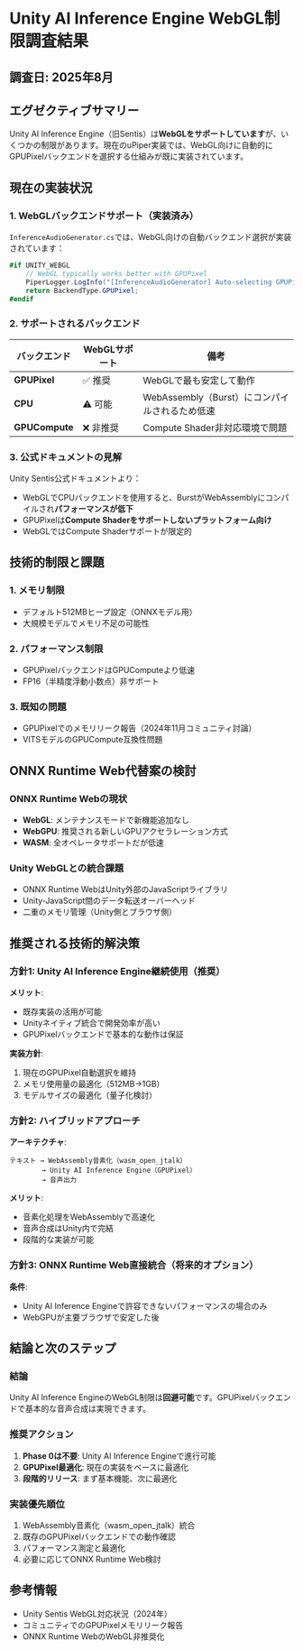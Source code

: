 # Unity AI Inference Engine WebGL制限調査結果

## 調査日: 2025年8月

## エグゼクティブサマリー

Unity AI Inference Engine（旧Sentis）は**WebGLをサポートしています**が、いくつかの制限があります。現在のuPiper実装では、WebGL向けに自動的にGPUPixelバックエンドを選択する仕組みが既に実装されています。

## 現在の実装状況

### 1. WebGLバックエンドサポート（実装済み）

`InferenceAudioGenerator.cs`では、WebGL向けの自動バックエンド選択が実装されています：

```csharp
#if UNITY_WEBGL
    // WebGL typically works better with GPUPixel
    PiperLogger.LogInfo("[InferenceAudioGenerator] Auto-selecting GPUPixel backend for WebGL");
    return BackendType.GPUPixel;
#endif
```

### 2. サポートされるバックエンド

| バックエンド | WebGLサポート | 備考 |
|------------|--------------|------|
| **GPUPixel** | ✅ 推奨 | WebGLで最も安定して動作 |
| **CPU** | ⚠️ 可能 | WebAssembly（Burst）にコンパイルされるため低速 |
| **GPUCompute** | ❌ 非推奨 | Compute Shader非対応環境で問題 |

### 3. 公式ドキュメントの見解

Unity Sentis公式ドキュメントより：
- WebGLでCPUバックエンドを使用すると、BurstがWebAssemblyにコンパイルされ**パフォーマンスが低下**
- GPUPixelは**Compute Shaderをサポートしないプラットフォーム向け**
- WebGLではCompute Shaderサポートが限定的

## 技術的制限と課題

### 1. メモリ制限
- デフォルト512MBヒープ設定（ONNXモデル用）
- 大規模モデルでメモリ不足の可能性

### 2. パフォーマンス制限
- GPUPixelバックエンドはGPUComputeより低速
- FP16（半精度浮動小数点）非サポート

### 3. 既知の問題
- GPUPixelでのメモリリーク報告（2024年11月コミュニティ討論）
- VITSモデルのGPUCompute互換性問題

## ONNX Runtime Web代替案の検討

### ONNX Runtime Webの現状
- **WebGL**: メンテナンスモードで新機能追加なし
- **WebGPU**: 推奨される新しいGPUアクセラレーション方式
- **WASM**: 全オペレータサポートだが低速

### Unity WebGLとの統合課題
- ONNX Runtime WebはUnity外部のJavaScriptライブラリ
- Unity-JavaScript間のデータ転送オーバーヘッド
- 二重のメモリ管理（Unity側とブラウザ側）

## 推奨される技術的解決策

### 方針1: Unity AI Inference Engine継続使用（推奨）

**メリット**:
- 既存実装の活用が可能
- Unityネイティブ統合で開発効率が高い
- GPUPixelバックエンドで基本的な動作は保証

**実装方針**:
1. 現在のGPUPixel自動選択を維持
2. メモリ使用量の最適化（512MB→1GB）
3. モデルサイズの最適化（量子化検討）

### 方針2: ハイブリッドアプローチ

**アーキテクチャ**:
```
テキスト → WebAssembly音素化（wasm_open_jtalk）
        → Unity AI Inference Engine（GPUPixel）
        → 音声出力
```

**メリット**:
- 音素化処理をWebAssemblyで高速化
- 音声合成はUnity内で完結
- 段階的な実装が可能

### 方針3: ONNX Runtime Web直接統合（将来的オプション）

**条件**:
- Unity AI Inference Engineで許容できないパフォーマンスの場合のみ
- WebGPUが主要ブラウザで安定した後

## 結論と次のステップ

### 結論
Unity AI Inference EngineのWebGL制限は**回避可能**です。GPUPixelバックエンドで基本的な音声合成は実現できます。

### 推奨アクション
1. **Phase 0は不要**: Unity AI Inference Engineで進行可能
2. **GPUPixel最適化**: 現在の実装をベースに最適化
3. **段階的リリース**: まず基本機能、次に最適化

### 実装優先順位
1. WebAssembly音素化（wasm_open_jtalk）統合
2. 既存のGPUPixelバックエンドでの動作確認
3. パフォーマンス測定と最適化
4. 必要に応じてONNX Runtime Web検討

## 参考情報

- Unity Sentis WebGL対応状況（2024年）
- コミュニティでのGPUPixelメモリリーク報告
- ONNX Runtime WebのWebGL非推奨化